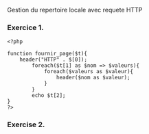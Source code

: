 Gestion du repertoire locale avec requete HTTP


### Exercice 1.
```
<?php

function fournir_page($t){
    header("HTTP" . $[0]);
        foreach($t[1] as $nom => $valeurs){
            foreach($valeurs as $valeur){
                header($nom as $valeur);
            }
        }
        echo $t[2];
}
?>
```


### Exercise 2. 

